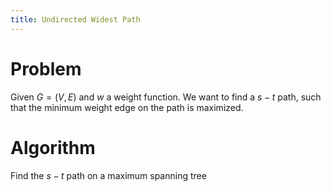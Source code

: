 ```yaml
---
title: Undirected Widest Path
---
```


# Problem
Given $G=(V,E)$ and $w$ a weight function. We want to find a $s-t$ path, such that the minimum weight edge on the path is maximized.

# Algorithm
Find the $s-t$ path on a maximum spanning tree